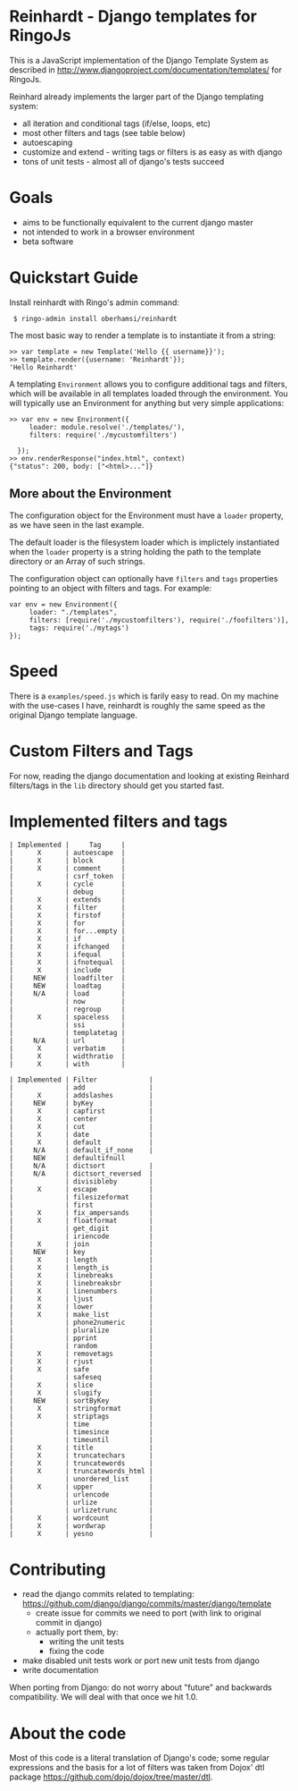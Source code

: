 Reinhardt - Django templates for RingoJs
=============================================

This is a JavaScript implementation of the Django Template System as described in <http://www.djangoproject.com/documentation/templates/> for RingoJs.

Reinhard already implements the larger part of the Django templating system:

  * all iteration and conditional tags (if/else, loops, etc)
  * most other filters and tags (see table below)
  * autoescaping
  * customize and extend - writing tags or filters is as easy as with django
  * tons of unit tests - almost all of django's tests succeed

Goals
============
 * aims to be functionally equivalent to the current django master
 * not intended to work in a browser environment
 * beta software

Quickstart Guide
===================

Install reinhardt with Ringo's admin command:

     $ ringo-admin install oberhamsi/reinhardt

The most basic way to render a template is to instantiate it from a string:

    >> var template = new Template('Hello {{ username}}');
    >> template.render({username: 'Reinhardt'});
    'Hello Reinhardt'

A templating `Environment` allows you to configure additional tags and filters,
which will be available in all templates loaded through the environment. You will
typically use an Environment for anything but very simple applications:

    >> var env = new Environment({
         loader: module.resolve('./templates/'),
         filters: require('./mycustomfilters')

      });
    >> env.renderResponse("index.html", context)
    {"status": 200, body: ["<html>..."]}


More about the Environment
----------------------------

The configuration object for the Environment must have a `loader` property, as we have seen in the last example.

The default loader is the filesystem loader which is implictely instantiated when the `loader` property is a string holding the path to the template directory or an Array of such strings.

The configuration object can optionally have `filters` and `tags` properties pointing to an object with filters and tags. For example:

    var env = new Environment({
         loader: "./templates",
         filters: [require('./mycustomfilters'), require('./foofilters')],
         tags: require('./mytags')
    });


Speed
======

There is a `examples/speed.js` which is farily easy to read. On my machine with the use-cases I have, reinhardt is roughly the same speed as the original Django template language.

Custom Filters and Tags
=========================

For now, reading the django documentation and looking at existing Reinhard filters/tags in the `lib` directory should get you started fast.

Implemented filters and tags
=================================


    | Implemented |     Tag     |
    |      X      | autoescape  |
    |      X      | block       |
    |      X      | comment     |
    |             | csrf_token  |
    |      X      | cycle       |
    |             | debug       |
    |      X      | extends     |
    |      X      | filter      |
    |      X      | firstof     |
    |      X      | for         |
    |      X      | for...empty |
    |      X      | if          |
    |      X      | ifchanged   |
    |      X      | ifequal     |
    |      X      | ifnotequal  |
    |      X      | include     |
    |     NEW     | loadfilter  |
    |     NEW     | loadtag     |
    |     N/A     | load        |
    |             | now         |
    |             | regroup     |
    |      X      | spaceless   |
    |             | ssi         |
    |             | templatetag |
    |     N/A     | url         |
    |      X      | verbatim    |
    |      X      | widthratio  |
    |      X      | with        |

    | Implemented | Filter             |
    |             | add                |
    |      X      | addslashes         |
    |     NEW     | byKey              |
    |      X      | capfirst           |
    |      X      | center             |
    |      X      | cut                |
    |      X      | date               |
    |      X      | default            |
    |     N/A     | default_if_none    |
    |     NEW     | defaultifnull
    |     N/A     | dictsort           |
    |     N/A     | dictsort_reversed  |
    |             | divisibleby        |
    |      X      | escape             |
    |             | filesizeformat     |
    |             | first              |
    |      X      | fix_ampersands     |
    |      X      | floatformat        |
    |             | get_digit          |
    |             | iriencode          |
    |      X      | join               |
    |     NEW     | key                |
    |      X      | length             |
    |      X      | length_is          |
    |      X      | linebreaks         |
    |      X      | linebreaksbr       |
    |      X      | linenumbers        |
    |      X      | ljust              |
    |      X      | lower              |
    |      X      | make_list          |
    |             | phone2numeric      |
    |             | pluralize          |
    |             | pprint             |
    |             | random             |
    |      X      | removetags         |
    |      X      | rjust              |
    |      X      | safe               |
    |             | safeseq            |
    |      X      | slice              |
    |      X      | slugify            |
    |     NEW     | sortByKey          |
    |      X      | stringformat       |
    |      X      | striptags          |
    |             | time               |
    |             | timesince          |
    |             | timeuntil          |
    |      X      | title              |
    |      X      | truncatechars      |
    |      X      | truncatewords      |
    |      X      | truncatewords_html |
    |             | unordered_list     |
    |      X      | upper              |
    |             | urlencode          |
    |             | urlize             |
    |             | urlizetrunc        |
    |      X      | wordcount          |
    |      X      | wordwrap           |
    |      X      | yesno              |

Contributing
===============

  * read the django commits related to templating: https://github.com/django/django/commits/master/django/template
    * create issue for commits we need to port (with link to original commit in django)
    * actually port them, by:
      * writing the unit tests
      * fixing the code
  * make disabled unit tests work or port new unit tests from django
  * write documentation

When porting from Django: do not worry about "future" and backwards compatibility. We will deal with that once we hit 1.0.

About the code
===============

Most of this code is a literal translation of Django's code; some regular expressions and the basis for a lot of filters was taken from Dojox' dtl package <https://github.com/dojo/dojox/tree/master/dtl>.
